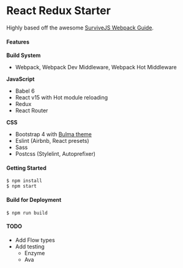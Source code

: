 React Redux Starter
==

Highly based off the awesome [SurviveJS Webpack Guide](http://survivejs.com/webpack/).

#### Features

**Build System**
- Webpack, Webpack Dev Middleware, Webpack Hot Middleware

**JavaScript**
- Babel 6
- React v15 with Hot module reloading
- Redux
- React Router

**CSS**
- Bootstrap 4 with [Bulma theme](http://bulma.io/)
- Eslint (Airbnb, React presets)
- Sass
- Postcss (Stylelint, Autoprefixer)

#### Getting Started
```
$ npm install
$ npm start
```

#### Build for Deployment
```
$ npm run build
```

#### TODO

- Add Flow types
- Add testing
  - Enzyme
  - Ava
